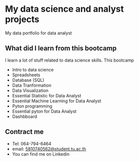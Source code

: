 # My data science and analyst projects
My data portfolio for data analyst 

## What did I learn from this bootcamp
I learn a lot of stuff related to data science skills. This bootcamp

- Intro to data science
- Spreadsheets
- Database (SQL)
- Data Tranformation
- Data Visualization
- Essential Statistic for Data Analyst
- Essential Machine Learning for Data Analyst
- Pyton programming
- Essential pyton for Data Analyst
- Dashbboard
## Contract me
- Tel: 064-794-6464
- email: 5810740562@student.tu.ac.th
- You can find me on Linkedin
